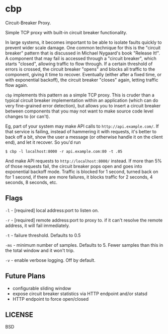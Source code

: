 # cbp

Circuit-Breaker Proxy.

Simple TCP proxy with built-in circuit breaker functionality.

In large systems, it becomes important to be able to isolate faults
quickly to prevent wider scale damage. One common technique for this
is the "circuit breaker" pattern that is discussed in Michael
Nygaard's book "Release It!". A component that may fail is accessed
through a "circuit breaker", which starts "closed", allowing traffic
to flow through. If a certain threshold of errors is crossed, the
circuit breaker "opens" and blocks all traffic to the component,
giving it time to recover. Eventually (either after a fixed time, or
with exponential backoff), the circuit breaker "closes" again, letting
traffic flow again.

`cbp` implements this pattern as a simple TCP proxy. This is cruder
than a typical circuit breaker implementation within an application
(which can do very fine-grained error detection), but allows you to
insert a circuit breaker between components that you may not want to
make source code level changes to (or can't).

Eg, part of your system may make API calls to
`http://api.example.com/`. If that service is failing, instead of
hammering it with requests, it's better to back off a bit, show the
user a message (or otherwise handle it on the client end), and let it
recover. So you'd run

    $ cbp -l localhost:8000 -r api.example.com:80 -t .05

And make API requests to `http://localhost:8000/` instead. If more
than 5% of those requests fail, the circuit breaker pops open and goes
into exponential backoff mode. Traffic is blocked for 1 second, turned
back on for 1 second, if there are more failures, it blocks traffic
for 2 seconds, 4 seconds, 8 seconds, etc.

## Flags

`-l` - [required] local address:port to listen on.

`-r` - [required] remote address:port to proxy to. if it can't resolve
the remote address, it will fail immediately.

`-t` - failure threshold. Defaults to 0.5

`-ms` - minimum number of samples. Defaults to 5. Fewer samples than
        this in the total window and it won't trip.

`-v` - enable verbose logging. Off by default.

## Future Plans

* configurable sliding window
* expose circuit breaker statistics via HTTP endpoint and/or statsd
* HTTP endpoint to force open/closed

## LICENSE

BSD
